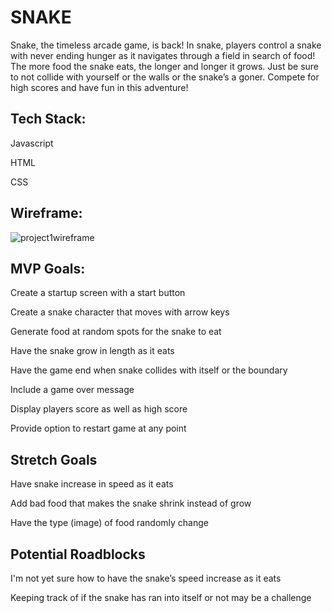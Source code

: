 # SNAKE


Snake, the timeless arcade game, is back! In snake, players control a snake with never ending hunger as it navigates through a field in search of food! The more food the snake eats, the longer and longer it grows. Just be sure to not collide with yourself or the walls or the snake’s a goner. Compete for high scores and have fun in this adventure!


## Tech Stack:

Javascript

HTML

CSS

## Wireframe:

![project1wireframe](https://github.com/Slmbyn/Project1/assets/62676738/b796b326-29ea-415e-badd-82e7ecee7210)


## MVP Goals:

Create a startup screen with a start button

Create a snake character that moves with arrow keys

Generate food at random spots for the snake to eat

Have the snake grow in length as it eats

Have the game end when snake collides with itself or the boundary

Include a game over message

Display players score as well as high score

Provide option to restart game at any point


## Stretch Goals

Have snake increase in speed as it eats

Add bad food that makes the snake shrink instead of grow

Have the type (image) of food randomly change


## Potential Roadblocks

I'm not yet sure how to have the snake’s speed increase as it eats

Keeping track of if the snake has ran into itself or not may be a challenge


